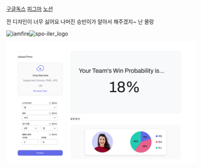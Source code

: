 [구글독스](https://docs.google.com/document/d/1SGMtZOGRSk42DyslsK9BDZlZRZfsByDZmD9C12JSYds/edit?usp=sharing)
[피그마](https://www.figma.com/design/73VSLdfkhjtWZpaeU1hbZm/%EC%8A%B9%EB%B6%80%EC%98%88%EC%B8%A1?node-id=0-1&t=4Yoyy4iRh3Dn3wLv-1)
[노션](https://www.notion.so/PJT-B-11b943c01a2e80f6ade6db84130922d3)


전 디자인이 너무 싫어요 
나머진 승빈이가 알아서 해주겠지~ 난 몰랑

![iamfire](https://github.com/user-attachments/assets/157ab8c1-4cc6-452f-8211-945e3c293c05)![spo-iler_logo](https://github.com/user-attachments/assets/8dfd2fe8-3437-45e6-b886-2e4228b309d9)



![웹페이지 구성](./mock-up/web_ver1.PNG)
